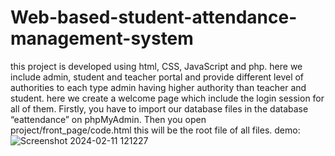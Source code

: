# Web-based-student-attendance-management-system
this project is developed using html, CSS, JavaScript and php.
here we include admin, student and teacher portal and provide different level of authorities to each type admin having higher authority than teacher and student.
here we create a welcome page which include the login session for all of them.
Firstly, you have to import our database files in the database “eattendance” on phpMyAdmin.
Then you open project/front_page/code.html this will be the root file of all files.
demo:
![Screenshot 2024-02-11 121227](https://github.com/rachit-singhal12/Web-based-student-attendance-management-system/assets/88622017/9788084d-9f12-4e08-826a-52d5ac35660e)
